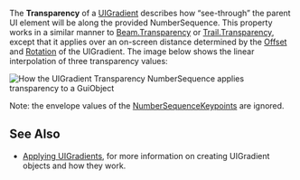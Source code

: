 The **Transparency** of a [UIGradient](https://developer.roblox.com/en-us/api-reference/class/UIGradient) describes how “see-through” the parent UI element will be along the provided NumberSequence. This property works in a similar manner to [Beam.Transparency](https://developer.roblox.com/en-us/api-reference/property/Beam/Transparency) or [Trail.Transparency](https://developer.roblox.com/en-us/api-reference/property/Trail/Transparency), except that it applies over an on-screen distance determined by the [Offset](https://developer.roblox.com/en-us/api-reference/property/UIGradient/Offset) and [Rotation](https://developer.roblox.com/en-us/api-reference/property/UIGradient/Rotation) of the UIGradient. The image below shows the linear interpolation of three transparency values:

![How the UIGradient Transparency NumberSequence applies transparency to a GuiObject](https://developer.roblox.com/assets/blt4ce00aed92f8c4dd/UIGradient.Transparency.2.jpg)

Note: the envelope values of the [NumberSequenceKeypoints](https://developer.roblox.com/en-us/api-reference/datatype/NumberSequenceKeypoint) are ignored.

See Also
--------

*   [Applying UIGradients](https://developer.roblox.com/en-us/articles/Applying-UIGradients), for more information on creating UIGradient objects and how they work.